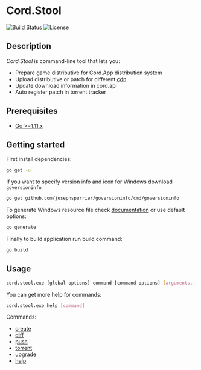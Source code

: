 # Cord.Stool

[![Build Status](https://travis-ci.org/ProtocolONE/cord.stool.svg?branch=master)](https://travis-ci.org/ProtocolONE/cord.stool)
![License](https://img.shields.io/hexpm/l/plug.svg)

## Description
*Cord.Stool* is command-line tool that lets you:
 * Prepare game distributive for Cord.App distribution system 
 * Upload distributive or patch for different [cdn]()
 * Update download information in cord.api
 * Auto register patch in torrent tracker
 
## Prerequisites
 * [Go >=1.11.x](https://golang.org/dl/)
 
 
## Getting started
First install dependencies:
```sh
go get -u
```

If you want to specify version info and icon for Windows download `goversioninfo`
```sh
go get github.com/josephspurrier/goversioninfo/cmd/goversioninfo
```
  
To generate Windows resource file check [documentation](github.com/josephspurrier/goversioninfo/) or use default options:
```sh
go generate
```

Finally to build application run build command:
```sh
go build
```

## Usage

```sh
cord.stool.exe [global options] command [command options] [arguments...]
```

You can get more help for commands:
```sh
cord.stool.exe help [command]
```

Commands:
 * [create](docs\create.md)
 * [diff](docs\diff.md)
 * [push](docs\push.md)
 * [torrent](docs\torrent.md)
 * [upgrade](docs\upgrade.md)
 * [help](docs\create.md)